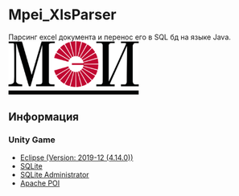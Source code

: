 # Mpei_XlsParser
Парсинг excel документа и перенос его в SQL бд на языке Java.
<img src="preview.png" data-canonical-src="preview.png" width="259" height="106" />



## Информация
### Unity Game
- [Eclipse (Version: 2019-12 (4.14.0))](https://www.eclipse.org/downloads/)
- [SQLite](http://www.java2s.com/Code/Jar/s/Downloadsqlitejdbc372jar.htm)
- [SQLite Administrator](http://sqliteadmin.orbmu2k.de/)
- [Apache POI](https://poi.apache.org/download.html)

